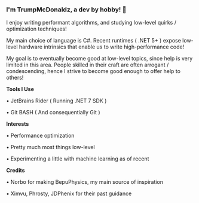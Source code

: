 ### I'm TrumpMcDonaldz, a dev by hobby! 👋

I enjoy writing performant algorithms, and studying low-level quirks / optimization techniques! 

My main choice of language is C#. Recent runtimes ( .NET 5+ ) expose low-level hardware intrinsics that enable us to write high-performance code! 

My goal is to eventually become good at low-level topics, since help is very limited in this area. People skilled in their craft are often arrogant / condescending, hence I strive to become good enough to offer help to others!

__**Tools I Use**__

• JetBrains Rider ( Running .NET 7 SDK )

• Git BASH ( And consequentially Git )

__**Interests**__

• Performance optimization

• Pretty much most things low-level

• Experimenting a little with machine learning as of recent

__**Credits**__

• Norbo for making BepuPhysics, my main source of inspiration

• Ximvu, Phrosty, JDPhenix for their past guidance
